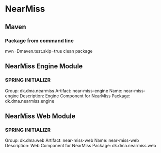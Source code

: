 # NearMiss

## Maven
### Package from command line
mvn -Dmaven.test.skip=true clean package 

## NearMiss Engine Module
### SPRING INITIALIZR
Group: dk.dma.nearmiss
Artifact: near-miss-engine
Name: near-miss-engine
Description: Engine Component for NearMiss
Package: dk.dma.nearmiss.engine

## NearMiss Web Module
### SPRING INITIALIZR
Group: dk.dma.web
Artifact: near-miss-web
Name: near-miss-web
Description: Web Component for NearMiss
Package: dk.dma.nearmiss.web

